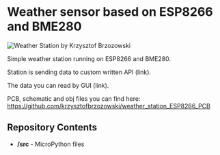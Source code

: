 # Weather sensor based on ESP8266 and BME280

![Weather Station by Krzysztof Brzozowski](https://krzysztofbrzozowski.pl/media/2020/01/18/czujnik-temperatury-wilgotnosci-cisnienia-BME280-ESP8266.jpg)

Simple weather station running on ESP8266 and BME280.

Station is sending data to custom written API (link).

The data you can read by GUI (link).

PCB, schematic and obj files you can find here:
https://github.com/krzysztofbrzozowski/weather_station_ESP8266_PCB

## Repository Contents

- **/src** - MicroPython files
